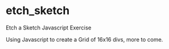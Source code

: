 # etch_sketch
Etch a Sketch Javascript Exercise

Using Javascript to create a Grid of 16x16 divs, more to come.